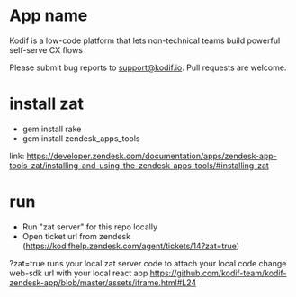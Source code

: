 # App name

Kodif is a low-code platform that lets non-technical teams build powerful self-serve CX flows

Please submit bug reports to [support@kodif.io](). Pull requests are welcome.

# install zat
 * gem install rake
 * gem install zendesk_apps_tools

link:
https://developer.zendesk.com/documentation/apps/zendesk-app-tools-zat/installing-and-using-the-zendesk-apps-tools/#installing-zat

# run

* Run "zat server" for this repo locally
* Open ticket url from zendesk (https://kodifhelp.zendesk.com/agent/tickets/14?zat=true) 

?zat=true runs your local zat server code
to attach your local code change web-sdk url with your local react app https://github.com/kodif-team/kodif-zendesk-app/blob/master/assets/iframe.html#L24

